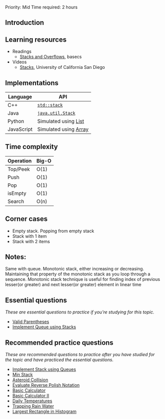 Priority: Mid
Time required: 2 hours

## Introduction

## Learning resources

- Readings
    - [Stacks and Overflows](https://medium.com/basecs/stacks-and-overflows-dbcf7854dc67), basecs
- Videos
    - [Stacks](https://www.coursera.org/lecture/data-structures/stacks-UdKzQ), University of California San Diego

## Implementations
|Language|API|
|---|---|
|C++|[`std::stack`](https://docs.microsoft.com/en-us/cpp/standard-library/stack-class)|
|Java|[`java.util.Stack`](https://docs.oracle.com/javase/10/docs/api/java/util/Stack.html)|
|Python|Simulated using [List](https://docs.python.org/3/tutorial/datastructures.html)|
|JavaScript|Simulated using [Array](https://developer.mozilla.org/en-US/docs/Web/JavaScript/Reference/Global_Objects/Array)|

## Time complexity
|Operation|Big-O|
|---|---|
|Top/Peek|O(1)|
|Push|O(1)|
|Pop|O(1)|
|isEmpty|O(1)|
|Search|O(n)|

## Corner cases
- Empty stack. Popping from empty stack
- Stack with 1 item
- Stack with 2 items

## Notes:
Same with queue. Monotonic stack, either increasing or decreasing. Maintaining that property of the monotonic stack as you loop through a sequence. Monotonic stack technique is useful for finding index of previous lesser(or greater) and next lesser(or greater) element in linear time

## Essential questions[​](https://www.techinterviewhandbook.org/algorithms/stack/#essential-questions "Direct link to heading")

_These are essential questions to practice if you're studying for this topic._

- [Valid Parentheses](https://leetcode.com/problems/valid-parentheses)
- [Implement Queue using Stacks](https://leetcode.com/problems/implement-queue-using-stacks)

## Recommended practice questions[​](https://www.techinterviewhandbook.org/algorithms/stack/#recommended-practice-questions "Direct link to heading")

_These are recommended questions to practice after you have studied for the topic and have practiced the essential questions._

- [Implement Stack using Queues](https://leetcode.com/problems/implement-stack-using-queues/)
- [Min Stack](https://leetcode.com/problems/min-stack)
- [Asteroid Collision](https://leetcode.com/problems/asteroid-collision)
- [Evaluate Reverse Polish Notation](https://leetcode.com/problems/evaluate-reverse-polish-notation)
- [Basic Calculator](https://leetcode.com/problems/basic-calculator)
- [Basic Calculator II](https://leetcode.com/problems/basic-calculator-ii)
- [Daily Temperatures](https://leetcode.com/problems/daily-temperatures)
- [Trapping Rain Water](https://leetcode.com/problems/trapping-rain-water)
- [Largest Rectangle in Histogram](https://leetcode.com/problems/largest-rectangle-in-histogram)